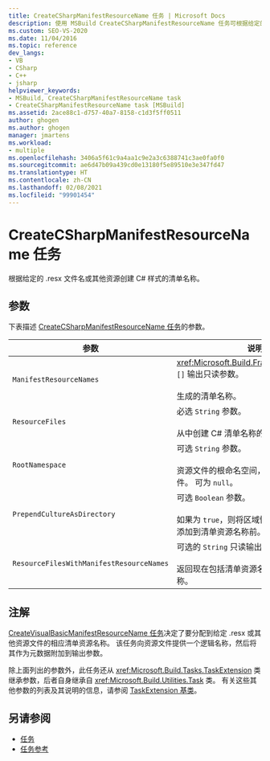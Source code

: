 ```yaml
---
title: CreateCSharpManifestResourceName 任务 | Microsoft Docs
description: 使用 MSBuild CreateCSharpManifestResourceName 任务可根据给定的 .resx 文件名或其他资源创建 C# 样式的清单名称。
ms.custom: SEO-VS-2020
ms.date: 11/04/2016
ms.topic: reference
dev_langs:
- VB
- CSharp
- C++
- jsharp
helpviewer_keywords:
- MSBuild, CreateCSharpManifestResourceName task
- CreateCSharpManifestResourceName task [MSBuild]
ms.assetid: 2ace88c1-d757-40a7-8158-c1d3f5ff0511
author: ghogen
ms.author: ghogen
manager: jmartens
ms.workload:
- multiple
ms.openlocfilehash: 3406a5f61c9a4aa1c9e2a3c6388741c3ae0fa0f0
ms.sourcegitcommit: ae6d47b09a439cd0e13180f5e89510e3e347fd47
ms.translationtype: HT
ms.contentlocale: zh-CN
ms.lasthandoff: 02/08/2021
ms.locfileid: "99901454"
---
```

# <a name="createcsharpmanifestresourcename-task"></a>CreateCSharpManifestResourceName 任务

根据给定的 .resx 文件名或其他资源创建 C# 样式的清单名称。

## <a name="parameters"></a>参数

 下表描述 [CreateCSharpManifestResourceName 任务](../msbuild/createcsharpmanifestresourcename-task.md)的参数。

| 参数 | 说明 |
| - | - |
| `ManifestResourceNames` | <xref:Microsoft.Build.Framework.ITaskItem> `[]` 输出只读参数。<br /><br /> 生成的清单名称。 |
| `ResourceFiles` | 必选 `String` 参数。<br /><br /> 从中创建 C# 清单名称的资源文件的名称。 |
| `RootNamespace` | 可选 `String` 参数。<br /><br /> 资源文件的根命名空间，通常取自于项目文件。 可为 `null`。 |
| `PrependCultureAsDirectory` | 可选 `Boolean` 参数。<br /><br /> 如果为 `true`，则将区域性名称作为目录名称添加到清单资源名称前。 默认值为 `true`。 |
| `ResourceFilesWithManifestResourceNames` | 可选的 `String` 只读输出参数。<br /><br /> 返回现在包括清单资源名称的资源文件的名称。 |

## <a name="remarks"></a>注解

 [CreateVisualBasicManifestResourceName 任务](../msbuild/createvisualbasicmanifestresourcename-task.md)决定了要分配到给定 .resx 或其他资源文件的相应清单资源名称。 该任务向资源文件提供一个逻辑名称，然后将其作为元数据附加到输出参数。

 除上面列出的参数外，此任务还从 <xref:Microsoft.Build.Tasks.TaskExtension> 类继承参数，后者自身继承自 <xref:Microsoft.Build.Utilities.Task> 类。 有关这些其他参数的列表及其说明的信息，请参阅 [TaskExtension 基类](../msbuild/taskextension-base-class.md)。

## <a name="see-also"></a>另请参阅

- [任务](../msbuild/msbuild-tasks.md)
- [任务参考](../msbuild/msbuild-task-reference.md)
